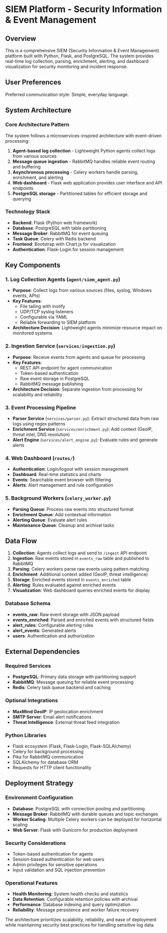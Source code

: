 # SIEM Platform - Security Information & Event Management

## Overview
This is a comprehensive SIEM (Security Information & Event Management) platform built with Python, Flask, and PostgreSQL. The system provides real-time log collection, parsing, enrichment, alerting, and dashboard visualization for security monitoring and incident response.

## User Preferences
Preferred communication style: Simple, everyday language.

## System Architecture

### Core Architecture Pattern
The system follows a microservices-inspired architecture with event-driven processing:

1. **Agent-based log collection** - Lightweight Python agents collect logs from various sources
2. **Message queue ingestion** - RabbitMQ handles reliable event routing and buffering
3. **Asynchronous processing** - Celery workers handle parsing, enrichment, and alerting
4. **Web dashboard** - Flask web application provides user interface and API endpoints
5. **PostgreSQL storage** - Partitioned tables for efficient storage and querying

### Technology Stack
- **Backend**: Flask (Python web framework)
- **Database**: PostgreSQL with table partitioning
- **Message Broker**: RabbitMQ for event queuing
- **Task Queue**: Celery with Redis backend
- **Frontend**: Bootstrap with Chart.js for visualization
- **Authentication**: Flask-Login for session management

## Key Components

### 1. Log Collection Agents (`agent/siem_agent.py`)
- **Purpose**: Collect logs from various sources (files, syslog, Windows events, APIs)
- **Key Features**:
  - File tailing with inotify
  - UDP/TCP syslog listeners
  - Configurable via YAML
  - Reliable forwarding to SIEM platform
- **Architecture Decision**: Lightweight agents minimize resource impact on monitored systems

### 2. Ingestion Service (`services/ingestion.py`)
- **Purpose**: Receive events from agents and queue for processing
- **Key Features**:
  - REST API endpoint for agent communication
  - Token-based authentication
  - Raw event storage in PostgreSQL
  - RabbitMQ message publishing
- **Architecture Decision**: Separate ingestion from processing for scalability and reliability

### 3. Event Processing Pipeline
- **Parser Service** (`services/parser.py`): Extract structured data from raw logs using regex patterns
- **Enrichment Service** (`services/enrichment.py`): Add context (GeoIP, threat intel, DNS resolution)
- **Alert Engine** (`services/alert_engine.py`): Evaluate rules and generate alerts

### 4. Web Dashboard (`routes/`)
- **Authentication**: Login/logout with session management
- **Dashboard**: Real-time statistics and charts
- **Events**: Searchable event browser with filtering
- **Alerts**: Alert management and rule configuration

### 5. Background Workers (`celery_worker.py`)
- **Parsing Queue**: Process raw events into structured format
- **Enrichment Queue**: Add contextual information
- **Alerting Queue**: Evaluate alert rules
- **Maintenance Queue**: Cleanup and archival tasks

## Data Flow

1. **Collection**: Agents collect logs and send to `/ingest` API endpoint
2. **Ingestion**: Raw events stored in `events_raw` table and published to RabbitMQ
3. **Parsing**: Celery workers parse raw events using pattern matching
4. **Enrichment**: Additional context added (GeoIP, threat intelligence)
5. **Storage**: Enriched events stored in `events_enriched` table
6. **Alerting**: Rules evaluated against enriched events
7. **Visualization**: Web dashboard queries enriched events for display

### Database Schema
- **events_raw**: Raw event storage with JSON payload
- **events_enriched**: Parsed and enriched events with structured fields
- **alert_rules**: Configurable alerting rules
- **alert_events**: Generated alerts
- **users**: Authentication and authorization

## External Dependencies

### Required Services
- **PostgreSQL**: Primary data storage with partitioning support
- **RabbitMQ**: Message queuing for reliable event processing
- **Redis**: Celery task queue backend and caching

### Optional Integrations
- **MaxMind GeoIP**: IP geolocation enrichment
- **SMTP Server**: Email alert notifications
- **Threat Intelligence**: External threat feed integration

### Python Libraries
- Flask ecosystem (Flask, Flask-Login, Flask-SQLAlchemy)
- Celery for background processing
- Pika for RabbitMQ communication
- SQLAlchemy for database ORM
- Requests for HTTP client functionality

## Deployment Strategy

### Environment Configuration
- **Database**: PostgreSQL with connection pooling and partitioning
- **Message Broker**: RabbitMQ with durable queues and topic exchanges
- **Worker Scaling**: Multiple Celery workers can be deployed for horizontal scaling
- **Web Server**: Flask with Gunicorn for production deployment

### Security Considerations
- Token-based authentication for agents
- Session-based authentication for web users
- Admin privileges for sensitive operations
- Input validation and SQL injection prevention

### Operational Features
- **Health Monitoring**: System health checks and statistics
- **Data Retention**: Configurable retention policies with archival
- **Performance**: Database indexing and query optimization
- **Reliability**: Message persistence and worker failure recovery

The architecture prioritizes scalability, reliability, and ease of deployment while maintaining security best practices for handling sensitive log data.